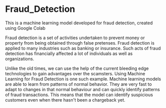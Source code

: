 # Fraud_Detection
This is a machine learning model developed for fraud detection, created using Google Colab

Fraud detection is a set of activities undertaken to prevent money or property from being obtained through false pretenses. Fraud detection is applied to many industries such as banking or insurance. Such acts of fraud detection has financially affected a lot of individuals as well as organizations.

Unlike the old times, we can use the help of the current bleeding edge technologies to gain advantages over the scamsters. Using Machine Learning for Fraud Detection is one such example. Machine learning models are able to learn from patterns of normal behavior. They are very fast to adapt to changes in that normal behaviour and can quickly identify patterns of fraud transactions. This means that the model can identify suspicious customers even when there hasn't been a chargeback yet.
